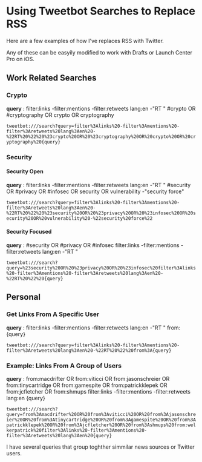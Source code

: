 # Using Tweetbot Searches to Replace RSS

Here are a few examples of how I've replaces RSS with Twitter.

Any of these can be easyily modified to work with Drafts or Launch Center Pro on iOS.


## Work Related Searches
	
### Crypto

**query**
:	filter:links -filter:mentions -filter:retweets lang:en -"RT " #crypto OR #cryptography OR crypto OR cryptography 

`tweetbot:///search?query=filter%3Alinks%20-filter%3Amentions%20-filter%3Aretweets%20lang%3Aen%20-%22RT%20%22%20%23crypto%20OR%20%23cryptography%20OR%20crypto%20OR%20cryptography%20{query}`
	
### Security

#### Security Open

**query**
:	filter:links -filter:mentions -filter:retweets lang:en -"RT " #security OR #privacy OR #infosec OR security OR vulnerability -"security force"

`tweetbot:///search?query=filter%3Alinks%20-filter%3Amentions%20-filter%3Aretweets%20lang%3Aen%20-%22RT%20%22%20%23security%20OR%20%23privacy%20OR%20%23infosec%20OR%20security%20OR%20vulnerability%20-%22security%20force%22`

#### Security Focused

**query**
:	#security OR #privacy OR #infosec filter:links -filter:mentions -filter:retweets lang:en -"RT " 

`tweetbot:///search?query=%23security%20OR%20%23privacy%20OR%20%23infosec%20filter%3Alinks%20-filter%3Amentions%20-filter%3Aretweets%20lang%3Aen%20-%22RT%20%22%20{query}`

## Personal

### Get Links From A Specific User
	
**query**
:	filter:links -filter:mentions -filter:retweets lang:en -"RT " from:{query}
	
`tweetbot:///search?query=filter%3Alinks%20-filter%3Amentions%20-filter%3Aretweets%20lang%3Aen%20-%22RT%20%22%20from%3A{query}`
	
### Example: Links From A Group of Users

**query**
:	from:macdrifter OR from:viticci OR from:jasonschreier OR from:tinycartridge OR from:gamespite OR from:patrickklepek OR from:jcfletcher OR from:shmups filter:links -filter:mentions -filter:retweets lang:en {query}
	
`tweetbot:///search?query=from%3Amacdrifter%20OR%20from%3Aviticci%20OR%20from%3Ajasonschreier%20OR%20from%3Atinycartridge%20OR%20from%3Agamespite%20OR%20from%3Apatrickklepek%20OR%20from%3Ajcfletcher%20OR%20from%3Ashmups%20from:welkerpatrick%20filter%3Alinks%20-filter%3Amentions%20-filter%3Aretweets%20lang%3Aen%20{query}`

I have several queries that group toghther simmilar news sources or Twitter users.
	

	
	
	
	
